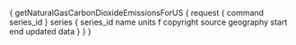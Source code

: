 {
  getNaturalGasCarbonDioxideEmissionsForUS {
    request {
      command
      series_id
    }
    series {
      series_id
      name
      units
      f
      copyright
      source
      geography
      start
      end
      updated
      data
    }
  }
}